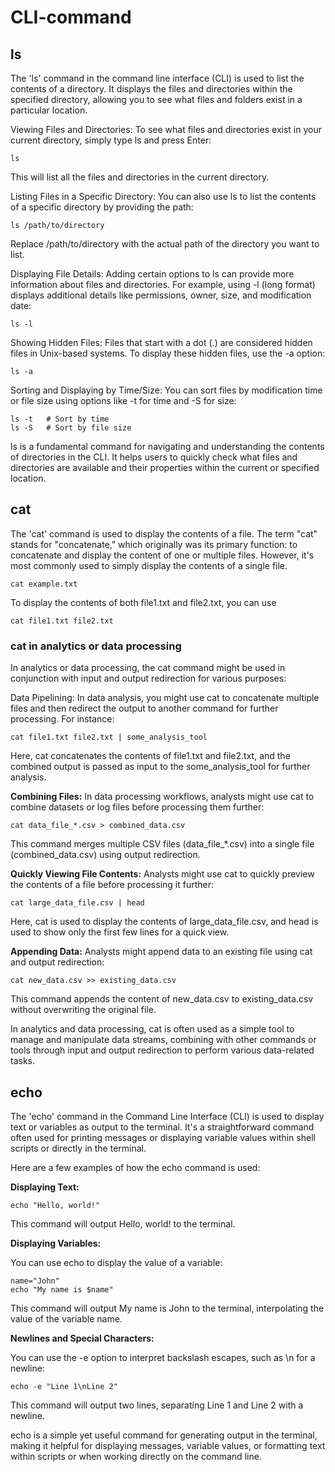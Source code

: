 # CLI-command

## ls

The 'ls' command in the command line interface (CLI) is used to list the contents of a directory. It displays the files and directories within the specified directory, allowing you to see what files and folders exist in a particular location.

Viewing Files and Directories: To see what files and directories exist in your current directory, simply type ls and press Enter:

```
ls
```
This will list all the files and directories in the current directory.

Listing Files in a Specific Directory: You can also use ls to list the contents of a specific directory by providing the path:

```
ls /path/to/directory
```
Replace /path/to/directory with the actual path of the directory you want to list.

Displaying File Details: Adding certain options to ls can provide more information about files and directories. For example, using -l (long format) displays additional details like permissions, owner, size, and modification date:

```
ls -l
```
Showing Hidden Files: Files that start with a dot (.) are considered hidden files in Unix-based systems. To display these hidden files, use the -a option:

```
ls -a
```
Sorting and Displaying by Time/Size: You can sort files by modification time or file size using options like -t for time and -S for size:

```
ls -t   # Sort by time
ls -S   # Sort by file size
```
ls is a fundamental command for navigating and understanding the contents of directories in the CLI. It helps users to quickly check what files and directories are available and their properties within the current or specified location.

## cat
The 'cat' command is used to display the contents of a file. The term "cat" stands for "concatenate," which originally was its primary function: to concatenate and display the content of one or multiple files. However, it's most commonly used to simply display the contents of a single file.
```
cat example.txt
```
To display the contents of both file1.txt and file2.txt, you can use 

```
cat file1.txt file2.txt
```

### cat in analytics or data processing

In analytics or data processing, the cat command might be used in conjunction with input and output redirection for various purposes:

Data Pipelining: In data analysis, you might use cat to concatenate multiple files and then redirect the output to another command for further processing. For instance:

```
cat file1.txt file2.txt | some_analysis_tool
```
Here, cat concatenates the contents of file1.txt and file2.txt, and the combined output is passed as input to the some_analysis_tool for further analysis.

**Combining Files:** In data processing workflows, analysts might use cat to combine datasets or log files before processing them further:

```
cat data_file_*.csv > combined_data.csv
```

This command merges multiple CSV files (data_file_*.csv) into a single file (combined_data.csv) using output redirection.

**Quickly Viewing File Contents:** Analysts might use cat to quickly preview the contents of a file before processing it further:

```
cat large_data_file.csv | head
```
Here, cat is used to display the contents of large_data_file.csv, and head is used to show only the first few lines for a quick view.

**Appending Data:** Analysts might append data to an existing file using cat and output redirection:

```
cat new_data.csv >> existing_data.csv
```
This command appends the content of new_data.csv to existing_data.csv without overwriting the original file.

In analytics and data processing, cat is often used as a simple tool to manage and manipulate data streams, combining with other commands or tools through input and output redirection to perform various data-related tasks. 

## echo

The 'echo' command in the Command Line Interface (CLI) is used to display text or variables as output to the terminal. It's a straightforward command often used for printing messages or displaying variable values within shell scripts or directly in the terminal.

Here are a few examples of how the echo command is used:

**Displaying Text:**

```
echo "Hello, world!"
```
This command will output Hello, world! to the terminal.

**Displaying Variables:**

You can use echo to display the value of a variable:

```
name="John"
echo "My name is $name"
```
This command will output My name is John to the terminal, interpolating the value of the variable name.

**Newlines and Special Characters:**

You can use the -e option to interpret backslash escapes, such as \n for a newline:

```
echo -e "Line 1\nLine 2"
```
This command will output two lines, separating Line 1 and Line 2 with a newline.

echo is a simple yet useful command for generating output in the terminal, making it helpful for displaying messages, variable values, or formatting text within scripts or when working directly on the command line.
